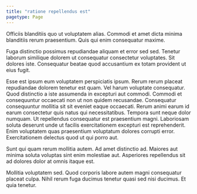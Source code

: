 ```yaml
---
title: "ratione repellendus est"
pagetype: Page
---
```

Officiis blanditiis quo ut voluptatem alias. Commodi et amet dicta minima blanditiis rerum praesentium. Quis qui enim consequatur maxime.

Fuga distinctio possimus repudiandae aliquam et error sed sed. Tenetur laborum similique dolorem ut consequatur consectetur voluptates. Sit dolores iste. Consequatur beatae quod accusantium ex totam provident ut eius fugit.

Esse est ipsum eum voluptatem perspiciatis ipsum. Rerum rerum placeat repudiandae dolorem tenetur est quam. Vel harum voluptate consequatur. Quod distinctio a iste assumenda in excepturi aut commodi. Commodi et consequuntur occaecati non ut non quidem recusandae. Consequatur consequuntur mollitia sit sit eveniet eaque occaecati.
Rerum animi earum id earum consectetur quis natus qui necessitatibus. Tempora sunt neque dolor numquam. Ut repellendus consequatur est praesentium magni. Laboriosam soluta deserunt unde ut facilis exercitationem excepturi est reprehenderit. Enim voluptatem quas praesentium voluptatum dolores corrupti error. Exercitationem delectus quod ut qui porro aut.

Sunt qui quam rerum mollitia autem. Ad amet distinctio ad. Maiores aut minima soluta voluptas sint enim molestiae aut. Asperiores repellendus sit ad dolores dolor at omnis itaque est.

Mollitia voluptatem sed. Quod corporis labore autem magni consequatur placeat culpa. Nihil rerum fuga ducimus tenetur quasi sed nisi ducimus. Et quia tenetur.
